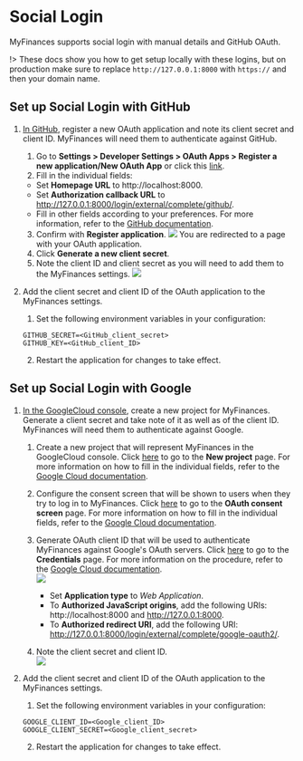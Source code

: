 # Social Login

MyFinances supports social login with manual details and GitHub OAuth.

!> These docs show you how to get setup locally with these
logins, but on production make sure to replace `http://127.0.0.1:8000` with `https://` and then your domain name.

## Set up Social Login with GitHub

1. [In GitHub](https://github.com/), register a new OAuth application and note its client secret and client ID. MyFinances will
   need them to authenticate against GitHub.
    1. Go to **Settings > Developer Settings > OAuth Apps > Register a new application/New OAuth App**
       or click this [link](https://github.com/settings/applications/new).
    2. Fill in the individual fields:

    - Set **Homepage URL** to http://localhost:8000.
    - Set **Authorization callback URL** to http://127.0.0.1:8000/login/external/complete/github/.
    - Fill in other fields according to your preferences. For more information, refer to
      the [GitHub documentation](https://docs.github.com/en/apps/oauth-apps/building-oauth-apps/creating-an-oauth-app).

    3. Confirm with **Register application**.
       <img src="_assets/setup/social/GitHub_steps1to3.png" />
       You are redirected to a page with your OAuth application.
    4. Click **Generate a new client secret**.
    5. Note the client ID and client secret as you will need to add them to the MyFinances settings.
       <img src="_assets/setup/social/GitHub_steps4to5.png" />

2. Add the client secret and client ID of the OAuth application to the MyFinances settings.
    1. Set the following environment variables in your configuration:
    ```
    GITHUB_SECRET=<GitHub_client_secret>
    GITHUB_KEY=<GitHub_client_ID>
    ```
    2. Restart the application for changes to take effect.

## Set up Social Login with Google

1. [In the GoogleCloud console](https://console.cloud.google.com/), create a new project for MyFinances. Generate a client secret
   and take note of it as well as of the client ID. MyFinances will need them to authenticate against Google.
    1. Create a new project that will represent MyFinances in the GoogleCloud console.
       Click [here](https://console.cloud.google.com/projectcreate) to go to the **New project** page. For more information on how
       to fill in the individual fields, refer to
       the [Google Cloud documentation](https://developers.google.com/workspace/guides/create-project).
    2. Configure the consent screen that will be shown to users when they try to log in to MyFinances.
       Click [here](https://console.cloud.google.com/apis/credentials/consent) to go to the **OAuth consent screen** page. For
       more information on how to fill in the individual fields, refer to
       the [Google Cloud documentation](https://developers.google.com/workspace/guides/configure-oauth-consent#configure_oauth_consent).
    3. Generate OAuth client ID that will be used to authenticate MyFinances against Google's OAuth servers.
       Click [here](https://console.cloud.google.com/apis/credentials) to go to the **Credentials** page. For more information on
       the procedure, refer to
       the [Google Cloud documentation](https://developers.google.com/workspace/guides/create-credentials#oauth-client-id).  
       <img src="_assets/setup/social/Google_step3a.png" />

        - Set **Application type** to *Web Application*.
        - To **Authorized JavaScript origins**, add the following URIs: http://localhost:8000 and http://127.0.0.1:8000.
        - To **Authorized redirect URI**, add the following URI: http://127.0.0.1:8000/login/external/complete/google-oauth2/.
    4. Note the client secret and client ID.<br>
       <img src="_assets/setup/social/Google_step4.png" />

2. Add the client secret and client ID of the OAuth application to the MyFinances settings.
    1. Set the following environment variables in your configuration:
      ```
      GOOGLE_CLIENT_ID=<Google_client_ID>
      GOOGLE_CLIENT_SECRET=<Google_client_secret>
      ```
    2. Restart the application for changes to take effect.